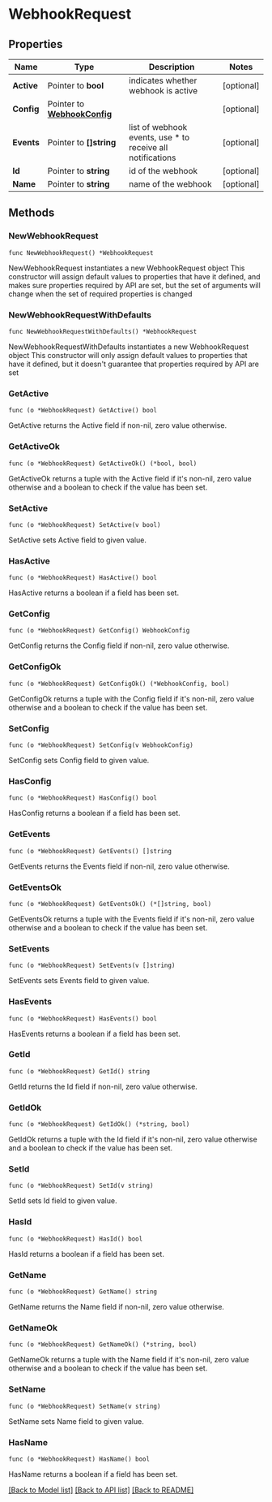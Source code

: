 # WebhookRequest

## Properties

Name | Type | Description | Notes
------------ | ------------- | ------------- | -------------
**Active** | Pointer to **bool** | indicates whether webhook is active | [optional] 
**Config** | Pointer to [**WebhookConfig**](WebhookConfig.md) |  | [optional] 
**Events** | Pointer to **[]string** | list of webhook events, use * to receive all notifications | [optional] 
**Id** | Pointer to **string** | id of the webhook | [optional] 
**Name** | Pointer to **string** | name of the webhook | [optional] 

## Methods

### NewWebhookRequest

`func NewWebhookRequest() *WebhookRequest`

NewWebhookRequest instantiates a new WebhookRequest object
This constructor will assign default values to properties that have it defined,
and makes sure properties required by API are set, but the set of arguments
will change when the set of required properties is changed

### NewWebhookRequestWithDefaults

`func NewWebhookRequestWithDefaults() *WebhookRequest`

NewWebhookRequestWithDefaults instantiates a new WebhookRequest object
This constructor will only assign default values to properties that have it defined,
but it doesn't guarantee that properties required by API are set

### GetActive

`func (o *WebhookRequest) GetActive() bool`

GetActive returns the Active field if non-nil, zero value otherwise.

### GetActiveOk

`func (o *WebhookRequest) GetActiveOk() (*bool, bool)`

GetActiveOk returns a tuple with the Active field if it's non-nil, zero value otherwise
and a boolean to check if the value has been set.

### SetActive

`func (o *WebhookRequest) SetActive(v bool)`

SetActive sets Active field to given value.

### HasActive

`func (o *WebhookRequest) HasActive() bool`

HasActive returns a boolean if a field has been set.

### GetConfig

`func (o *WebhookRequest) GetConfig() WebhookConfig`

GetConfig returns the Config field if non-nil, zero value otherwise.

### GetConfigOk

`func (o *WebhookRequest) GetConfigOk() (*WebhookConfig, bool)`

GetConfigOk returns a tuple with the Config field if it's non-nil, zero value otherwise
and a boolean to check if the value has been set.

### SetConfig

`func (o *WebhookRequest) SetConfig(v WebhookConfig)`

SetConfig sets Config field to given value.

### HasConfig

`func (o *WebhookRequest) HasConfig() bool`

HasConfig returns a boolean if a field has been set.

### GetEvents

`func (o *WebhookRequest) GetEvents() []string`

GetEvents returns the Events field if non-nil, zero value otherwise.

### GetEventsOk

`func (o *WebhookRequest) GetEventsOk() (*[]string, bool)`

GetEventsOk returns a tuple with the Events field if it's non-nil, zero value otherwise
and a boolean to check if the value has been set.

### SetEvents

`func (o *WebhookRequest) SetEvents(v []string)`

SetEvents sets Events field to given value.

### HasEvents

`func (o *WebhookRequest) HasEvents() bool`

HasEvents returns a boolean if a field has been set.

### GetId

`func (o *WebhookRequest) GetId() string`

GetId returns the Id field if non-nil, zero value otherwise.

### GetIdOk

`func (o *WebhookRequest) GetIdOk() (*string, bool)`

GetIdOk returns a tuple with the Id field if it's non-nil, zero value otherwise
and a boolean to check if the value has been set.

### SetId

`func (o *WebhookRequest) SetId(v string)`

SetId sets Id field to given value.

### HasId

`func (o *WebhookRequest) HasId() bool`

HasId returns a boolean if a field has been set.

### GetName

`func (o *WebhookRequest) GetName() string`

GetName returns the Name field if non-nil, zero value otherwise.

### GetNameOk

`func (o *WebhookRequest) GetNameOk() (*string, bool)`

GetNameOk returns a tuple with the Name field if it's non-nil, zero value otherwise
and a boolean to check if the value has been set.

### SetName

`func (o *WebhookRequest) SetName(v string)`

SetName sets Name field to given value.

### HasName

`func (o *WebhookRequest) HasName() bool`

HasName returns a boolean if a field has been set.


[[Back to Model list]](../README.md#documentation-for-models) [[Back to API list]](../README.md#documentation-for-api-endpoints) [[Back to README]](../README.md)


